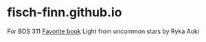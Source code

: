 # fisch-finn.github.io
For BDS 311
[Favorite book](https://us.macmillan.com/books/9781250789075/lightfromuncommonstars/) Light from uncommon stars by Ryka Aoki 



